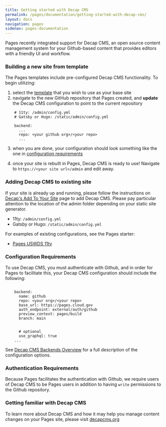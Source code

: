 ```yaml
---
title: Getting started with Decap CMS
permalink: /pages/documentation/getting-started-with-decap-cms/
layout: docs
navigation: pages
sidenav: pages-documentation
---
```


Pages recently integrated support for Decap CMS, an open source content management system for your Github-based content that provides editors with a friendly UI and workflow.

### Building a new site from template
The Pages templates include pre-configured Decap CMS functionality. To begin utilizing:
1. select the [template]({{site.baseurl}}/pages/documentation/templates/) that you wish to use as your base site
2. navigate to the new GitHub repository that Pages created, and **update** the Decap CMS configuration to point to the current repository

```
    # 11ty: /admin/config.yml
    # Gatsby or Hugo: /static/admin/config.yml

    backend:
      ...
      repo: <your github org>/<your repo>
      ...
```
3. when you are done, your configuration should look something like the one in [configuration requirements](#configuration-requirements)

4. once your site is rebuilt in Pages, Decap CMS is ready to use! Navigate to `https://<your site url>/admin` and edit away.

### Adding Decap CMS to existing site
If your site is already up and running, please follow the instructions on [Decap's Add To Your Site](https://decapcms.org/docs/add-to-your-site/) page to add Decap CMS. Please pay particular attention to the location of the admin folder depending on your static site generator.

- 11ty: `/admin/config.yml`
- Gatsby or Hugo: `/static/admin/config.yml`

For examples of existing configurations, see the Pages starter:
- [Pages USWDS 11ty](https://github.com/cloud-gov/pages-uswds-11ty/blob/main/admin/config.yml)

### Configuration Requirements
To use Decap CMS, you must authenticate with Github, and in order for Pages to facilitate this, your Decap CMS configuration should include the following:

```

    backend:
      name: github
      repo: <your org>/<your repo>
      base_url: https://pages.cloud.gov
      auth_endpoint: external/auth/github
      preview_context: pages/build
      branch: main


      # optional
      use_graphql: true
    ...
```

See [Decap CMS Backends Overview](https://decapcms.org/docs/backends-overview/) for a full description of the configuration options.

### Authentication Requirements
Because Pages facilitates the authentication with Github, we require users of Decap CMS to be Pages users in addition to having `write` permissions to the Github repository.

### Getting familiar with Decap CMS
To learn more about Decap CMS and how it may help you manage content changes on your Pages site, please visit [decapcms.org](https://www.decapcms.org/)
